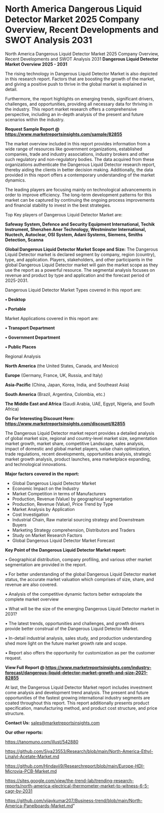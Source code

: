 # North America Dangerous Liquid Detector Market 2025 Company Overview, Recent Developments and SWOT Analysis 2031
North America Dangerous Liquid Detector Market 2025 Company Overview, Recent Developments and SWOT Analysis 2031
<Strong> Dangerous Liquid Detector Market Overview 2025 - 2031</strong>

The rising technology in Dangerous Liquid Detector Market is also depicted in this research report. Factors that are boosting the growth of the market, and giving a positive push to thrive in the global market is explained in detail.

Furthermore, the report highlights on emerging trends, significant drivers, challenges, and opportunities, providing all necessary data for thriving in the industry. This report market research offers a comprehensive perspective, including an in-depth analysis of the present and future scenarios within the industry.

<strong>Request Sample Report @ <a href=https://www.marketreportsinsights.com/sample/82855>https://www.marketreportsinsights.com/sample/82855</a></strong>

The market overview included in this report provides information from a wide range of resources like government organizations, established companies, trade and industry associations, industry brokers and other such regulatory and non-regulatory bodies. The data acquired from these organizations authenticate the Dangerous Liquid Detector research report, thereby aiding the clients in better decision making. Additionally, the data provided in this report offers a contemporary understanding of the market dynamics.

The leading players are focusing mainly on technological advancements in order to improve efficiency. The long-term development patterns for this market can be captured by continuing the ongoing process improvements and financial stability to invest in the best strategies.

Top Key players of Dangerous Liquid Detector Market are:

<strong>Safeway System, Defence and Security Equipment International, Techik Instrument, Shenzhen Aner Technology, Westminster International, Nuctech, Autoclear, OSI System, Adani Systems, Siemens, Smiths Detection, Scanna</strong>

<strong><b>Global Dangerous Liquid Detector Market Scope and Size:</b></strong>
The Dangerous Liquid Detector market is declared segment by company, region (country), type, and application. Players, stakeholders, and other participants in the global Dangerous Liquid Detector market will gain the market scope as they use the report as a powerful resource. The segmental analysis focuses on revenue and product by type and application and the forecast period of 2025-2031.

Dangerous Liquid Detector Market Types covered in this report are:

<strong>• Desktop

• Portable</strong>

Market Applications covered in this report are:

<strong>• Transport Department

• Government Department

• Public Places</strong> 

Regional Analysis

<strong>North America</strong> (the United States, Canada, and Mexico)

<strong>Europe</strong> (Germany, France, UK, Russia, and Italy)

<strong>Asia-Pacific</strong> (China, Japan, Korea, India, and Southeast Asia)

<strong>South America</strong> (Brazil, Argentina, Colombia, etc.)

<strong>The Middle East and Africa</strong> (Saudi Arabia, UAE, Egypt, Nigeria, and South Africa)

<strong>Go For Interesting Discount Here: <a href=https://www.marketreportsinsights.com/discount/82855>https://www.marketreportsinsights.com/discount/82855</a></strong>

The Dangerous Liquid Detector market report provides a detailed analysis of global market size, regional and country-level market size, segmentation market growth, market share, competitive Landscape, sales analysis, impact of domestic and global market players, value chain optimization, trade regulations, recent developments, opportunities analysis, strategic market growth analysis, product launches, area marketplace expanding, and technological innovations.

<strong><b>Major factors covered in the report:</b></strong>
<ul>
  <li>Global Dangerous Liquid Detector Market </li>
  <li>Economic Impact on the Industry</li>
  <li>Market Competition in terms of Manufacturers</li>
  <li>Production, Revenue (Value) by geographical segmentation</li>
  <li>Production, Revenue (Value), Price Trend by Type</li>
  <li>Market Analysis by Application</li>
  <li>Cost Investigation</li>
  <li>Industrial Chain, Raw material sourcing strategy and Downstream Buyers</li>
  <li>Marketing Strategy comprehension, Distributors and Traders</li>
  <li>Study on Market Research Factors</li>
  <li>Global Dangerous Liquid Detector Market Forecast</li>
</ul>

<strong><b>Key Point of the Dangerous Liquid Detector Market report:</b></strong>

• Geographical distribution, company profiling, and various other market segmentation are provided in the report.

• For better understanding of the global Dangerous Liquid Detector market status, the accurate market valuation which comprises of size, share, and revenue are also covered.

• Analysis of the competitive dynamic factors better extrapolate the complete market overview

• What will be the size of the emerging Dangerous Liquid Detector market in 2031?

• The latest trends, opportunities and challenges, and growth drivers provide better construal of the Dangerous Liquid Detector Market.

• In-detail industrial analysis, sales study, and production understanding shed more light on the future market growth rate and scope.

• Report also offers the opportunity for customization as per the customer request.

<strong><b>View Full Report @ <a href=https://www.marketreportsinsights.com/industry-forecast/dangerous-liquid-detector-market-growth-and-size-2021-82855>https://www.marketreportsinsights.com/industry-forecast/dangerous-liquid-detector-market-growth-and-size-2021-82855</a></b></strong>


At last, the Dangerous Liquid Detector Market report includes investment come analysis and development trend analysis. The present and future opportunities of the fastest growing international industry segments are coated throughout this report. This report additionally presents product specification, manufacturing method, and product cost structure, and price structure.

<strong>Contact Us:</strong>
sales@marketreportsinsights.com

<strong>Our other reports:</strong>

<a href=https://tanomuno.com/illust/542880>https://tanomuno.com/illust/542880</a>

<a href=https://github.com/Siya23553/Research/blob/main/North-America-Ethyl-Linalyl-Acetate-Market.md>https://github.com/Siya23553/Research/blob/main/North-America-Ethyl-Linalyl-Acetate-Market.md</a>

<a href=https://github.com/Hindavii9/Researchreport/blob/main/Europe-HDI-Microvia-PCB-Market.md>https://github.com/Hindavii9/Researchreport/blob/main/Europe-HDI-Microvia-PCB-Market.md</a>

<a href=https://sites.google.com/view/the-trend-lab/trending-research-reports/north-america-electrical-thermometer-market-to-witness-6-5-cagr-by-2031>https://sites.google.com/view/the-trend-lab/trending-research-reports/north-america-electrical-thermometer-market-to-witness-6-5-cagr-by-2031</a>

<a href=https://github.com/vijaykumar207/Business-trend/blob/main/North-America-Panelboards-Market.md>https://github.com/vijaykumar207/Business-trend/blob/main/North-America-Panelboards-Market.md</a>"
